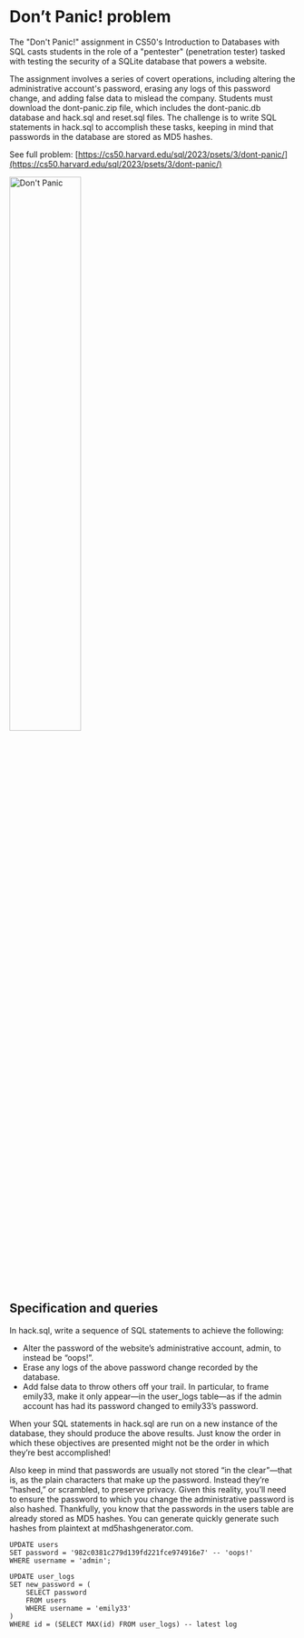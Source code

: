 # Don’t Panic! problem

The "Don't Panic!" assignment in CS50's Introduction to Databases with SQL casts students in the role of a "pentester" (penetration tester) tasked with testing the security of a SQLite database that powers a website. 

The assignment involves a series of covert operations, including altering the administrative account's password, erasing any logs of this password change, and adding false data to mislead the company. Students must download the dont-panic.zip file, which includes the dont-panic.db database and hack.sql and reset.sql files. The challenge is to write SQL statements in hack.sql to accomplish these tasks, keeping in mind that passwords in the database are stored as MD5 hashes.

See full problem: [https://cs50.harvard.edu/sql/2023/psets/3/dont-panic/](https://cs50.harvard.edu/sql/2023/psets/3/dont-panic/)

<img src="https://piotr.detyna.pl/cs50-sql/week-3/dont-panic.png" alt="Don't Panic" style="width: 50%">

## Specification and queries

In hack.sql, write a sequence of SQL statements to achieve the following:

- Alter the password of the website’s administrative account, admin, to instead be “oops!”.
- Erase any logs of the above password change recorded by the database.
- Add false data to throw others off your trail. In particular, to frame emily33, make it only appear—in the user_logs table—as if the admin account has had its password changed to emily33’s password.


When your SQL statements in hack.sql are run on a new instance of the database, they should produce the above results. Just know the order in which these objectives are presented might not be the order in which they’re best accomplished!

Also keep in mind that passwords are usually not stored “in the clear”—that is, as the plain characters that make up the password. Instead they’re “hashed,” or scrambled, to preserve privacy. Given this reality, you’ll need to ensure the password to which you change the administrative password is also hashed. Thankfully, you know that the passwords in the users table are already stored as MD5 hashes. You can generate quickly generate such hashes from plaintext at md5hashgenerator.com.

```
UPDATE users
SET password = '982c0381c279d139fd221fce974916e7' -- 'oops!'
WHERE username = 'admin';

UPDATE user_logs
SET new_password = (
    SELECT password
    FROM users
    WHERE username = 'emily33'
)
WHERE id = (SELECT MAX(id) FROM user_logs) -- latest log
```